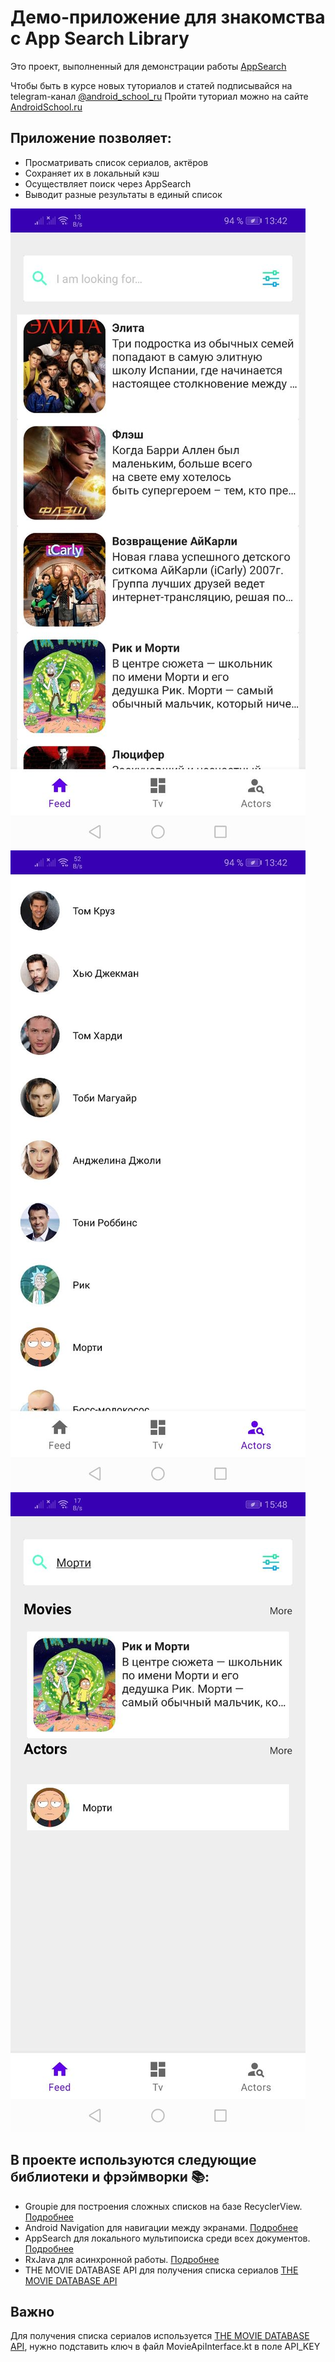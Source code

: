 # Демо-приложение для знакомства с App Search Library
Это проект, выполненный для демонстрации работы [AppSearch](https://developer.android.com/guide/topics/search/appsearch#kotlin)

Чтобы быть в курсе новых туториалов и статей подписывайся на telegram-канал [@android_school_ru](https://t.me/android_school_ru)
Пройти туториал можно на сайте [AndroidSchool.ru](AndroidSchool.ru)

## Приложение позволяет:

- Просматривать список сериалов, актёров
- Сохраняет их в локальный кэш
- Осуществляет поиск через AppSearch
- Выводит разные результаты в единый список

![Пример список сериалов](app/src/main/res/drawable/tvfeed.jpeg)
![Пример список актёров](app/src/main/res/drawable/actors.jpeg)
![Пример результата поиска](app/src/main/res/drawable/results.jpeg)

## В проекте используются следующие библиотеки и фрэймворки 📚:
- Groupie для построения сложных списков на базе RecyclerView. [Подробнее](https://github.com/lisawray/groupie)
- Android Navigation для навигации между экранами. [Подробнее](https://developer.android.com/guide/navigation/navigation-getting-started)
- AppSearch для локального мультипоиска среди всех документов. [Подробнее](https://developer.android.com/guide/topics/search/appsearch#kotlin)
- RxJava для асинхронной работы. [Подробнее](https://github.com/ReactiveX/RxJava)
- THE MOVIE DATABASE API для получения списка сериалов [THE MOVIE DATABASE API](https://www.themoviedb.org/documentation/api)

## Важно
Для получения списка сериалов используется [THE MOVIE DATABASE API](https://www.themoviedb.org/documentation/api), нужно подставить ключ в файл
MovieApiInterface.kt в поле  API_KEY

